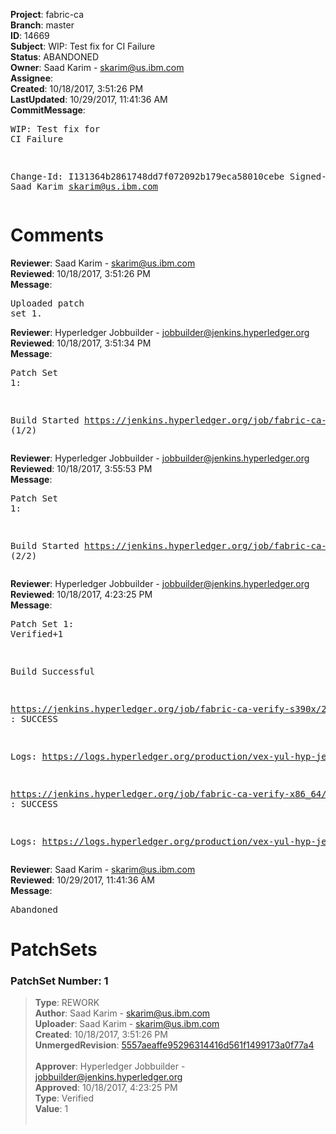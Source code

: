 <strong>Project</strong>: fabric-ca<br><strong>Branch</strong>: master<br><strong>ID</strong>: 14669<br><strong>Subject</strong>: WIP: Test fix for CI Failure<br><strong>Status</strong>: ABANDONED<br><strong>Owner</strong>: Saad Karim - skarim@us.ibm.com<br><strong>Assignee</strong>:<br><strong>Created</strong>: 10/18/2017, 3:51:26 PM<br><strong>LastUpdated</strong>: 10/29/2017, 11:41:36 AM<br><strong>CommitMessage</strong>:<br><pre>WIP: Test fix for CI Failure

Change-Id: I131364b2861748dd7f072092b179eca58010cebe
Signed-off-by: Saad Karim <skarim@us.ibm.com>
</pre><h1>Comments</h1><strong>Reviewer</strong>: Saad Karim - skarim@us.ibm.com<br><strong>Reviewed</strong>: 10/18/2017, 3:51:26 PM<br><strong>Message</strong>: <pre>Uploaded patch set 1.</pre><strong>Reviewer</strong>: Hyperledger Jobbuilder - jobbuilder@jenkins.hyperledger.org<br><strong>Reviewed</strong>: 10/18/2017, 3:51:34 PM<br><strong>Message</strong>: <pre>Patch Set 1:

Build Started https://jenkins.hyperledger.org/job/fabric-ca-verify-s390x/2090/ (1/2)</pre><strong>Reviewer</strong>: Hyperledger Jobbuilder - jobbuilder@jenkins.hyperledger.org<br><strong>Reviewed</strong>: 10/18/2017, 3:55:53 PM<br><strong>Message</strong>: <pre>Patch Set 1:

Build Started https://jenkins.hyperledger.org/job/fabric-ca-verify-x86_64/2071/ (2/2)</pre><strong>Reviewer</strong>: Hyperledger Jobbuilder - jobbuilder@jenkins.hyperledger.org<br><strong>Reviewed</strong>: 10/18/2017, 4:23:25 PM<br><strong>Message</strong>: <pre>Patch Set 1: Verified+1

Build Successful 

https://jenkins.hyperledger.org/job/fabric-ca-verify-s390x/2090/ : SUCCESS

Logs: https://logs.hyperledger.org/production/vex-yul-hyp-jenkins-1/fabric-ca-verify-s390x/2090

https://jenkins.hyperledger.org/job/fabric-ca-verify-x86_64/2071/ : SUCCESS

Logs: https://logs.hyperledger.org/production/vex-yul-hyp-jenkins-1/fabric-ca-verify-x86_64/2071</pre><strong>Reviewer</strong>: Saad Karim - skarim@us.ibm.com<br><strong>Reviewed</strong>: 10/29/2017, 11:41:36 AM<br><strong>Message</strong>: <pre>Abandoned</pre><h1>PatchSets</h1><h3>PatchSet Number: 1</h3><blockquote><strong>Type</strong>: REWORK<br><strong>Author</strong>: Saad Karim - skarim@us.ibm.com<br><strong>Uploader</strong>: Saad Karim - skarim@us.ibm.com<br><strong>Created</strong>: 10/18/2017, 3:51:26 PM<br><strong>UnmergedRevision</strong>: [5557aeaffe95296314416d561f1499173a0f77a4](https://github.com/hyperledger-gerrit-archive/fabric-ca/commit/5557aeaffe95296314416d561f1499173a0f77a4)<br><br><strong>Approver</strong>: Hyperledger Jobbuilder - jobbuilder@jenkins.hyperledger.org<br><strong>Approved</strong>: 10/18/2017, 4:23:25 PM<br><strong>Type</strong>: Verified<br><strong>Value</strong>: 1<br><br></blockquote>